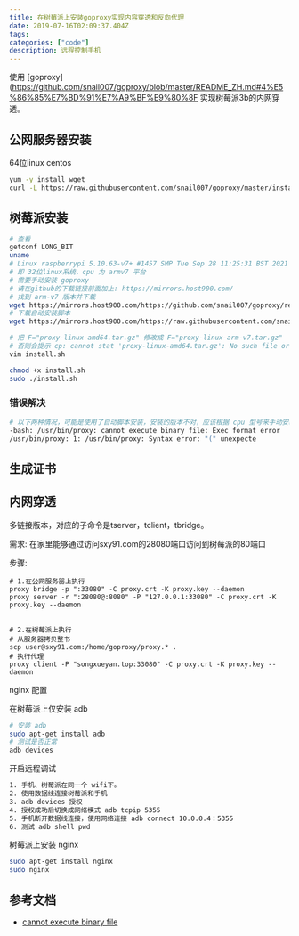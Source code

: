 ```yaml
---
title: 在树莓派上安装goproxy实现内容穿透和反向代理
date: 2019-07-16T02:09:37.404Z
tags: 
categories: ["code"]
description: 远程控制手机
---
```


使用 [goproxy](https://github.com/snail007/goproxy/blob/master/README_ZH.md#4%E5%86%85%E7%BD%91%E7%A9%BF%E9%80%8F 实现树莓派3b的内网穿透。

## 公网服务器安装
64位linux centos
```bash
yum -y install wget
curl -L https://raw.githubusercontent.com/snail007/goproxy/master/install_auto.sh | bash 

```

## 树莓派安装

```bash
# 查看
getconf LONG_BIT
uname
# Linux raspberrypi 5.10.63-v7+ #1457 SMP Tue Sep 28 11:25:31 BST 2021 armv7l GNU/Linux
# 即 32位linux系统，cpu 为 armv7 平台
# 需要手动安装 goproxy
# 请在github的下载链接前面加上: https://mirrors.host900.com/
# 找到 arm-v7 版本并下载
wget https://mirrors.host900.com/https://github.com/snail007/goproxy/releases/download/v11.2/proxy-linux-arm-v7.tar.gz
# 下载自动安装脚本
wget https://mirrors.host900.com/https://raw.githubusercontent.com/snail007/goproxy/master/install.sh  

# 把 F="proxy-linux-amd64.tar.gz" 修改成 F="proxy-linux-arm-v7.tar.gz"
# 否则会提示 cp: cannot stat 'proxy-linux-amd64.tar.gz': No such file or directory
vim install.sh 

chmod +x install.sh  
sudo ./install.sh  
```


### 错误解决
```bash
# 以下两种情况，可能是使用了自动脚本安装，安装的版本不对，应该根据 cpu 型号来手动安装。
-bash: /usr/bin/proxy: cannot execute binary file: Exec format error
/usr/bin/proxy: 1: /usr/bin/proxy: Syntax error: "(" unexpecte

```

## 生成证书


## 内网穿透
多链接版本，对应的子命令是tserver，tclient，tbridge。


需求:
在家里能够通过访问sxy91.com的28080端口访问到树莓派的80端口

步骤:
```
# 1.在公网服务器上执行
proxy bridge -p ":33080" -C proxy.crt -K proxy.key --daemon
proxy server -r ":28080@:8080" -P "127.0.0.1:33080" -C proxy.crt -K proxy.key --daemon 


# 2.在树莓派上执行
# 从服务器拷贝整书
scp user@sxy91.com:/home/goproxy/proxy.* .
# 执行代理
proxy client -P "songxueyan.top:33080" -C proxy.crt -K proxy.key --daemon 

```

nginx 配置

在树莓派上仅安装 adb
```bash
# 安装 adb
sudo apt-get install adb
# 测试是否正常
adb devices
```

开启远程调试
``` bash
1. 手机、树莓派在同一个 wifi下。
2. 使用数据线连接树莓派和手机
3. adb devices 授权
4. 授权成功后切换成网络模式 adb tcpip 5355
5. 手机断开数据线连接，使用网络连接 adb connect 10.0.0.4：5355
6. 测试 adb shell pwd

```

树莓派上安装 nginx
```bash
sudo apt-get install nginx
sudo nginx

```


## 参考文档

- [cannot execute binary file](https://my.oschina.net/liting/blog/358502)
